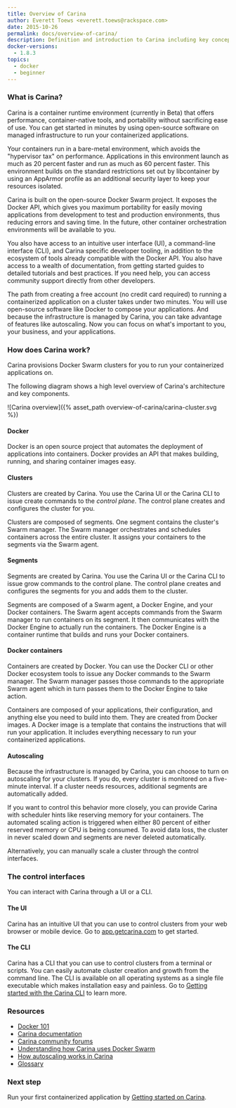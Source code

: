 ```yaml
---
title: Overview of Carina
author: Everett Toews <everett.toews@rackspace.com>
date: 2015-10-26
permalink: docs/overview-of-carina/
description: Definition and introduction to Carina including key concepts and next steps for implementation.
docker-versions:
  - 1.8.3
topics:
  - docker
  - beginner
---
```


### What is Carina?

Carina is a container runtime environment (currently in Beta) that offers performance, container-native tools, and portability without sacrificing ease of use. You can get started in minutes by using open-source software on managed infrastructure to run your containerized applications.

Your containers run in a bare-metal environment, which avoids the "hypervisor tax" on performance. Applications in this environment launch as much as 20 percent faster and run as much as 60 percent faster. This environment builds on the standard restrictions set out by libcontainer by using an AppArmor profile as an additional security layer to keep your resources isolated.

Carina is built on the open-source Docker Swarm project.  It exposes the Docker API, which gives you maximum portability for easily moving applications from development to test and production environments, thus reducing errors and saving time. In the future, other container orchestration environments will be available to you.

You also have access to an intuitive user interface (UI), a command-line interface (CLI), and Carina specific developer tooling, in addition to the ecosystem of tools already compatible with the Docker API. You also have access to a wealth of documentation, from getting started guides to detailed tutorials and best practices. If you need help, you can access community support directly from other developers.

The path from creating a free account (no credit card required) to running a containerized application on a cluster takes under two minutes. You will use open-source software like Docker to compose your applications. And because the infrastructure is managed by Carina, you can take advantage of features like autoscaling. Now you can focus on what's important to you, your business, and your applications.

### How does Carina work?

Carina provisions Docker Swarm clusters for you to run your containerized applications on.

The following diagram shows a high level overview of Carina's architecture and key components.

![Carina overview]({% asset_path overview-of-carina/carina-cluster.svg %})

#### Docker

Docker is an open source project that automates the deployment of applications into containers. Docker provides an API that makes building, running, and sharing container images easy.

#### Clusters

Clusters are created by Carina. You use the Carina UI or the Carina CLI to issue create commands to the _control plane_. The control plane creates and configures the cluster for you.

Clusters are composed of segments. One segment contains the cluster's Swarm manager. The Swarm manager orchestrates and schedules containers across the entire cluster. It assigns your containers to the segments via the Swarm agent.

#### Segments

Segments are created by Carina. You use the Carina UI or the Carina CLI to issue grow commands to the control plane. The control plane creates and configures the segments for you and adds them to the cluster.

Segments are composed of a Swarm agent, a Docker Engine, and your Docker containers. The Swarm agent accepts commands from the Swarm manager to run containers on its segment. It then communicates with the Docker Engine to actually run the containers. The Docker Engine is a container runtime that builds and runs your Docker containers.

#### Docker containers

Containers are created by Docker. You can use the Docker CLI or other Docker ecosystem tools to issue any Docker commands to the Swarm manager. The Swarm manager passes those commands to the appropriate Swarm agent which in turn passes them to the Docker Engine to take action.

Containers are composed of your applications, their configuration, and anything else you need to build into them. They are created from Docker images. A Docker image is a template that contains the instructions that will run your application. It includes everything necessary to run your containerized applications.

#### Autoscaling

Because the infrastructure is managed by Carina, you can choose to turn on autoscaling for your clusters. If you do, every cluster is monitored on a five-minute interval. If a cluster needs resources, additional segments are automatically added.

If you want to control this behavior more closely, you can provide Carina with scheduler hints like reserving memory for your containers. The automated scaling action is triggered when either 80 percent of either reserved memory or CPU is being consumed. To avoid data loss, the cluster in never scaled down and segments are never deleted automatically.

Alternatively, you can manually scale a cluster through the control interfaces.

### The control interfaces

You can interact with Carina through a UI or a CLI.

#### The UI

Carina has an intuitive UI that you can use to control clusters from your web browser or mobile device. Go to [app.getcarina.com](https://app.getcarina.com) to get started.

#### The CLI

Carina has a CLI that you can use to control clusters from a terminal or scripts. You can easily automate cluster creation and growth from the command line. The CLI is available on all operating systems as a single file executable which makes installation easy and painless. Go to [Getting started with the Carina CLI](/docs/getting-started/getting-started-carina-cli/) to learn more.

### Resources

* [Docker 101](/docs/tutorials/docker-101/)
* [Carina documentation](/docs/)
* [Carina community forums](https://community.getcarina.com)
* [Understanding how Carina uses Docker Swarm](/docs/tutorials/docker-swarm-carina/)
* [How autoscaling works in Carina](/docs/tutorials/autoscaling-carina/)
* [Glossary](/docs/references/glossary/)

### Next step

Run your first containerized application by [Getting started on Carina](/docs/tutorials/getting-started-on-carina/).
